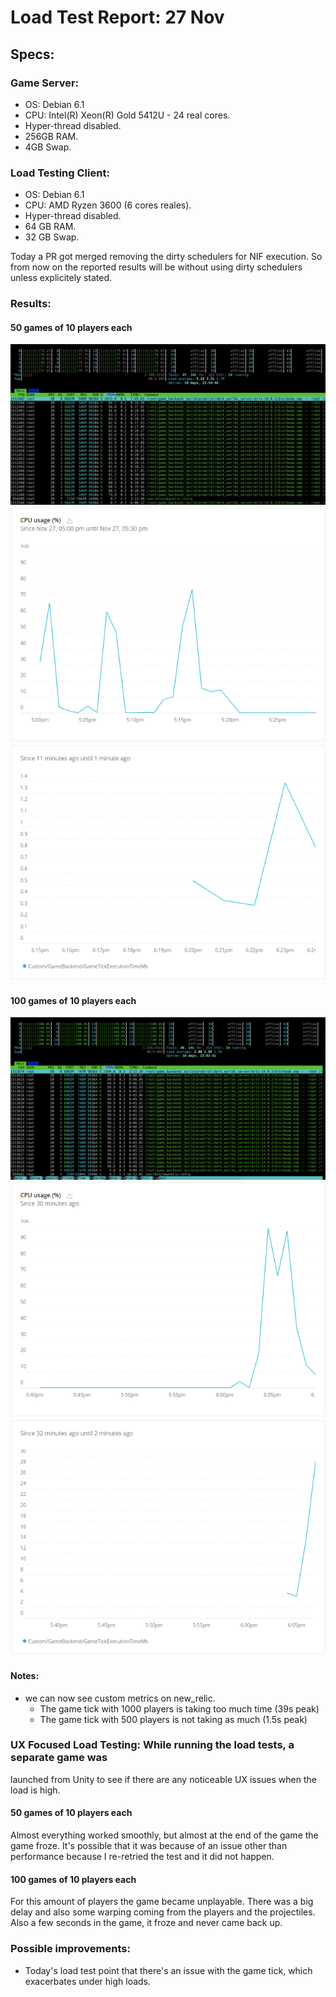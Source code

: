# Load Test Report: 27 Nov 
## Specs:
### Game Server:
- OS: Debian 6.1
- CPU: Intel(R) Xeon(R) Gold 5412U  - 24 real cores.
- Hyper-thread disabled.
- 256GB RAM.
- 4GB Swap.
### Load Testing Client:
- OS: Debian 6.1
- CPU: AMD Ryzen 3600 (6 cores reales).
- Hyper-thread disabled.
- 64 GB RAM.
- 32 GB Swap.

Today a PR got merged removing the dirty schedulers for NIF execution.
So from now on the reported results will be without using dirty
schedulers unless explicitely stated.

### Results:
#### 50 games of 10 players each

![Alt text](./images/50_games_10_players.png)
![Alt text](./images/new_relic_cpu_usage_50_games.png)
![Alt text](./images/new_relic_tick_time_50_games.png)

#### 100 games of 10 players each

![Alt text](./images/100_games_10_players.png)
![Alt text](./images/new_relic_cpu_usage.png)
![Alt text](./images/new_relic_tick_time.png)

#### Notes:

- we can now see custom metrics on new_relic. 
    - The game tick with 1000 players is taking too much time (39s peak)
    - The game tick with 500 players is not taking as much (1.5s peak)

### UX Focused Load Testing: While running the load tests, a separate game was
launched from Unity to see if there are any noticeable UX issues when the load
is high.

#### 50 games of 10 players each

Almost everything worked smoothly, but almost at the end of the game the game
froze. It's possible that it was because of an issue other than performance
because I re-retried the test and it did not happen.

#### 100 games of 10 players each

For this amount of players the game became unplayable. There was a big delay
and also some warping coming from the players and the projectiles. Also a few
seconds in the game, it froze and never came back up.

### Possible improvements:

- Today's load test point that there's an issue with the game tick, which
exacerbates under high loads.
